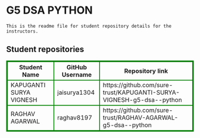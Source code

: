 # G5 DSA  PYTHON
    This is the readme file for student repository details for the instructors.
## Student repositories 
<table style="border : 2px solid green; width:100%;">
<tr >
<th style="border : 2px solid green;">Student Name</th>
<th style="border : 2px solid green;">GitHub Username</th>
<th style="border : 2px solid green;">Repository link</th>
</tr>
<tr style="border : 2px solid green;">
<td style="border : 2px solid green;">KAPUGANTI SURYA VIGNESH</td> 

<td style="border : 2px solid green;">jaisurya1304</td> 

<td style="border : 2px solid green;">https://github.com/sure-trust/KAPUGANTI-SURYA-VIGNESH-g5-dsa--python</td> 
</tr>

<tr style="border : 2px solid green;">
<td style="border : 2px solid green;">RAGHAV AGARWAL</td> 

<td style="border : 2px solid green;">raghav8197</td> 

<td style="border : 2px solid green;">https://github.com/sure-trust/RAGHAV-AGARWAL-g5-dsa--python</td> 
</tr>
